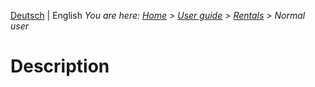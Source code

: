 <!-- TITLE: Rentals -->
<!-- SUBTITLE: Forms Interface -->

[Deutsch](/de/modules/rentals) | English
*You are here: [Home](/home) > [User guide](/en/user-guide) > [Rentals](/en/modules/rentals) >  Normal user*

# Description